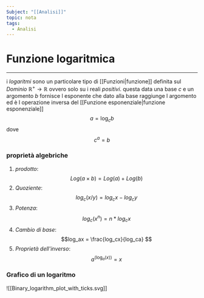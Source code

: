 ```yaml
---
Subject: "[[Analisi]]"
topic: nota
tags:
  - Analisi
---
```

# Funzione logaritmica
---
i _logaritmi_ sono un particolare tipo di [[Funzioni|funzione]]  definita sul _Dominio_ $\mathbb{R}^{+}\rightarrow \mathbb{R}$ ovvero solo su i reali _positivi_. 
questa data una base $c$ e un argomento $b$ fornisce l esponente che dato alla base raggiunge l argomento ed è l operazione inversa del [[Funzione esponenziale|funzione esponenziale]]   
$$a=\log_{c}b$$
dove $$c^{a}=b$$

### proprietà algebriche
1. _prodotto_:$$Log(a \times b) = Log(a) + Log(b)$$
2. _Quoziente_: $$log_{c}(x/y) = log_{c}x - log_{c}y$$
3. _Potenza_: $$log_{c}(x^{n}) = n * log_{c}x$$
4. _Cambio di base_: $$log_ax = \frac{log_cx}{log_ca} $$
5. _Proprietà dell'inverso_: $$a^{(\log_{a}(x))} = x$$

### Grafico di un logaritmo
![[Binary_logarithm_plot_with_ticks.svg]]